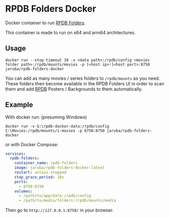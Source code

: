 # RPDB Folders Docker

Docker container to run [RPDB Folders](https://github.com/jaruba/rpdb-folders/).

This container is made to run on x64 and arm64 architectures.

## Usage

`docker run --stop-timeout 10 -v <data path>:/rpdb/config <movies folder path>:/rpdb/mounts/movies -p [<host ip>:]<host port>:8750 jaruba/rpdb-folders-docker`

You can add as many movies / series folders to `/rpdb/mounts` as you need. These folders then become available in the RPDB Folders UI in order to scan them and add [RPDB](https://ratingposterdb.com/) Posters / Backgrounds to them automatically.

## Example

With docker run: (presuming Windows)

`docker run -v G:\rpdb-docker-data:/rpdb/config I:\Movies:/rpdb/mounts/i-movies -p 8750:8750 jaruba/rpdb-folders-docker`

or with Docker Compose:
```yaml
services:
  rpdb-folders:
    container_name: rpdb-folders
    image: jaruba/rpdb-folders-docker:latest
    restart: unless-stopped
    stop_grace_period: 10s
    ports:
      - 8750:8750
    volumes:
      - /path/to/app/data:/rpdb/config
      - /path/to/media/folders:/rpdb/mounts/media
```

Then go to `http://127.0.0.1:8750/` in your browser.
